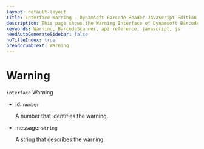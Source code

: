 ```yaml
---
layout: default-layout
title: Interface Warning - Dynamsoft Barcode Reader JavaScript Edition API
description: This page shows the Warning Interface of Dynamsoft Barcode Reader JavaScript SDK.
keywords: Warning, BarcodeScanner, api reference, javascript, js
needAutoGenerateSidebar: false
noTitleIndex: true
breadcrumbText: Warning
---
```


# Warning

`interface` Warning

* id: `number`

  A number that identifies the warning.

* message: `string`

  A string that describes the warning.
